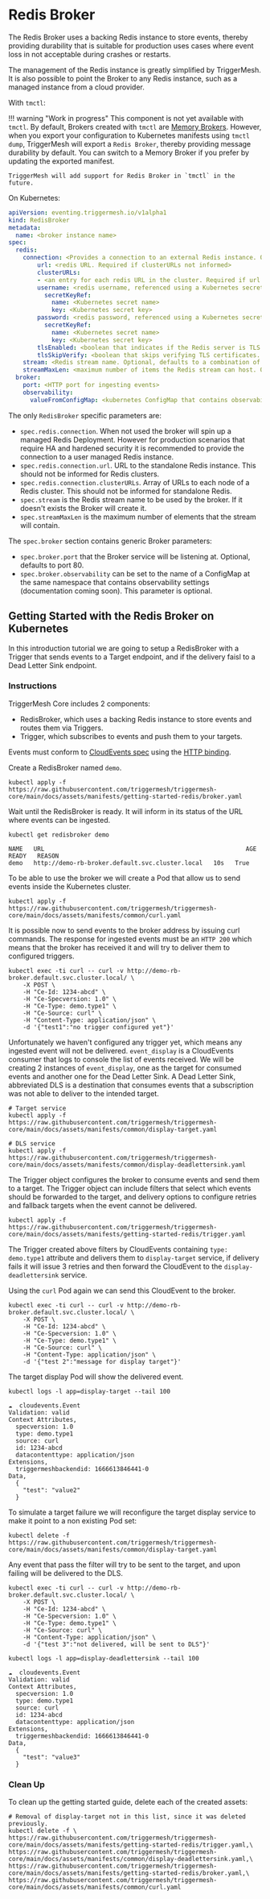 # Redis Broker

The Redis Broker uses a backing Redis instance to store events, thereby providing durability that is suitable for production uses cases where event loss in not acceptable during crashes or restarts.

The management of the Redis instance is greatly simplified by TriggerMesh. It is also possible to point the Broker to any Redis instance, such as a managed instance from a cloud provider.

With `tmctl`:

!!! warning "Work in progress"
    This component is not yet available with `tmctl`. By default, Brokers created with `tmctl` are [Memory Brokers](memorybroker.md). However, when you export your configuration to Kubernetes manifests using `tmctl dump`, TriggerMesh will export a `Redis Broker`, thereby providing message durability by default. You can switch to a Memory Broker if you prefer by updating the exported manifest.

    TriggerMesh will add support for Redis Broker in `tmctl` in the future.

On Kubernetes:

```yaml
apiVersion: eventing.triggermesh.io/v1alpha1
kind: RedisBroker
metadata:
  name: <broker instance name>
spec:
  redis:
    connection: <Provides a connection to an external Redis instance. Optional>
        url: <redis URL. Required if clusterURLs not informed>
        clusterURLs:
        - <an entry for each redis URL in the cluster. Required if url not informed>
        username: <redis username, referenced using a Kubernetes secret>
          secretKeyRef:
            name: <Kubernetes secret name>
            key: <Kubernetes secret key>
        password: <redis password, referenced using a Kubernetes secret>
          secretKeyRef:
            name: <Kubernetes secret name>
            key: <Kubernetes secret key>
        tlsEnabled: <boolean that indicates if the Redis server is TLS protected. Optional, defaults to false>
        tlsSkipVerify: <boolean that skips verifying TLS certificates. Optional, defaults to false>
    stream: <Redis stream name. Optional, defaults to a combination of namespace and broker name>
    streamMaxLen: <maximum number of items the Redis stream can host. Optional, defaults to unlimited>
  broker:
    port: <HTTP port for ingesting events>
    observability:
      valueFromConfigMap: <kubernetes ConfigMap that contains observability configuration>
```

The only `RedisBroker` specific parameters are:

- `spec.redis.connection`. When not used the broker will spin up a managed Redis Deployment. However for production scenarios that require HA and hardened security it is recommended to provide the connection to a user managed Redis instance.
- `spec.redis.connection.url`. URL to the standalone Redis instance. This should not be informed for Redis clusters.
- `spec.redis.connection.clusterURLs`. Array of URLs to each node of a Redis cluster. This should not be informed for standalone Redis.
- `spec.stream` is the Redis stream name to be used by the broker. If it doesn't exists the Broker will create it.
- `spec.streamMaxLen` is the maximum number of elements that the stream will contain.

The `spec.broker` section contains generic Broker parameters:

- `spec.broker.port` that the Broker service will be listening at. Optional, defaults to port 80.
- `spec.broker.observability` can be set to the name of a ConfigMap at the same namespace that contains observability settings (documentation coming soon). This parameter is optional.

## Getting Started with the Redis Broker on Kubernetes

In this introduction tutorial we are going to setup a RedisBroker with a Trigger that sends events to a Target endpoint, and if the delivery faisl to a Dead Letter Sink endpoint.

### Instructions

TriggerMesh Core includes 2 components:

* RedisBroker, which uses a backing Redis instance to store events and routes them via Triggers.
* Trigger, which subscribes to events and push them to your targets.

Events must conform to [CloudEvents spec](https://github.com/cloudevents/spec) using the [HTTP binding](https://github.com/cloudevents/spec/blob/main/cloudevents/bindings/http-protocol-binding.md).

Create a RedisBroker named `demo`.

```console
kubectl apply -f https://raw.githubusercontent.com/triggermesh/triggermesh-core/main/docs/assets/manifests/getting-started-redis/broker.yaml
```

Wait until the RedisBroker is ready. It will inform in its status of the URL where events can be ingested.

```console
kubectl get redisbroker demo

NAME   URL                                                        AGE   READY   REASON
demo   http://demo-rb-broker.default.svc.cluster.local   10s   True
```

To be able to use the broker we will create a Pod that allow us to send events inside the Kubernetes cluster.

```console
kubectl apply -f https://raw.githubusercontent.com/triggermesh/triggermesh-core/main/docs/assets/manifests/common/curl.yaml
```

It is possible now to send events to the broker address by issuing curl commands. The response for ingested events must be an `HTTP 200` which means that the broker has received it and will try to deliver them to configured triggers.

```console
kubectl exec -ti curl -- curl -v http://demo-rb-broker.default.svc.cluster.local/ \
    -X POST \
    -H "Ce-Id: 1234-abcd" \
    -H "Ce-Specversion: 1.0" \
    -H "Ce-Type: demo.type1" \
    -H "Ce-Source: curl" \
    -H "Content-Type: application/json" \
    -d '{"test1":"no trigger configured yet"}'
```

Unfortunately we haven't configured any trigger yet, which means any ingested event will not be delivered. `event_display` is a CloudEvents consumer that logs to console the list of events received. We will be creating 2 instances of `event_display`, one as the target for consumed events and another one for the Dead Letter Sink.
A Dead Letter Sink, abbreviated DLS is a destination that consumes events that a subscription was not able to deliver to the intended target.

```console
# Target service
kubectl apply -f https://raw.githubusercontent.com/triggermesh/triggermesh-core/main/docs/assets/manifests/common/display-target.yaml

# DLS service
kubectl apply -f https://raw.githubusercontent.com/triggermesh/triggermesh-core/main/docs/assets/manifests/common/display-deadlettersink.yaml
```

The Trigger object configures the broker to consume events and send them to a target. The Trigger object can include filters that select which events should be forwarded to the target, and delivery options to configure retries and fallback targets when the event cannot be delivered.

```console
kubectl apply -f https://raw.githubusercontent.com/triggermesh/triggermesh-core/main/docs/assets/manifests/getting-started-redis/trigger.yaml
```

The Trigger created above filters by CloudEvents containing `type: demo.type1` attribute and delivers them to `display-target` service, if delivery fails it will issue 3 retries and then forward the CloudEvent to the `display-deadlettersink` service.

Using the `curl` Pod again we can send this CloudEvent to the broker.

```console
kubectl exec -ti curl -- curl -v http://demo-rb-broker.default.svc.cluster.local/ \
    -X POST \
    -H "Ce-Id: 1234-abcd" \
    -H "Ce-Specversion: 1.0" \
    -H "Ce-Type: demo.type1" \
    -H "Ce-Source: curl" \
    -H "Content-Type: application/json" \
    -d '{"test 2":"message for display target"}'
```

The target display Pod will show the delivered event.

```console
kubectl logs -l app=display-target --tail 100

☁️  cloudevents.Event
Validation: valid
Context Attributes,
  specversion: 1.0
  type: demo.type1
  source: curl
  id: 1234-abcd
  datacontenttype: application/json
Extensions,
  triggermeshbackendid: 1666613846441-0
Data,
  {
    "test": "value2"
  }
```

To simulate a target failure we will reconfigure the target display service to make it point to a non existing Pod set:

```console
kubectl delete -f https://raw.githubusercontent.com/triggermesh/triggermesh-core/main/docs/assets/manifests/common/display-target.yaml
```

Any event that pass the filter will try to be sent to the target, and upon failing will be delivered to the DLS.

```console
kubectl exec -ti curl -- curl -v http://demo-rb-broker.default.svc.cluster.local/ \
    -X POST \
    -H "Ce-Id: 1234-abcd" \
    -H "Ce-Specversion: 1.0" \
    -H "Ce-Type: demo.type1" \
    -H "Ce-Source: curl" \
    -H "Content-Type: application/json" \
    -d '{"test 3":"not delivered, will be sent to DLS"}'
```

```console
kubectl logs -l app=display-deadlettersink --tail 100

☁️  cloudevents.Event
Validation: valid
Context Attributes,
  specversion: 1.0
  type: demo.type1
  source: curl
  id: 1234-abcd
  datacontenttype: application/json
Extensions,
  triggermeshbackendid: 1666613846441-0
Data,
  {
    "test": "value3"
  }
```

### Clean Up

To clean up the getting started guide, delete each of the created assets:

```console
# Removal of display-target not in this list, since it was deleted previously.
kubectl delete -f \
https://raw.githubusercontent.com/triggermesh/triggermesh-core/main/docs/assets/manifests/getting-started-redis/trigger.yaml,\
https://raw.githubusercontent.com/triggermesh/triggermesh-core/main/docs/assets/manifests/common/display-deadlettersink.yaml,\
https://raw.githubusercontent.com/triggermesh/triggermesh-core/main/docs/assets/manifests/getting-started-redis/broker.yaml,\
https://raw.githubusercontent.com/triggermesh/triggermesh-core/main/docs/assets/manifests/common/curl.yaml
```
